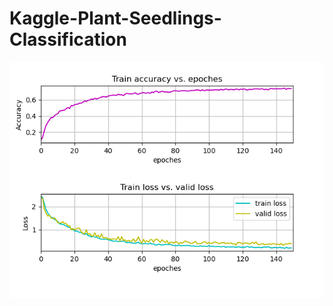 # Kaggle-Plant-Seedlings-Classification
![image](https://github.com/ykwei1127/Kaggle-Plant-Seedlings-Classification/blob/master/accuracy_loss.png)
